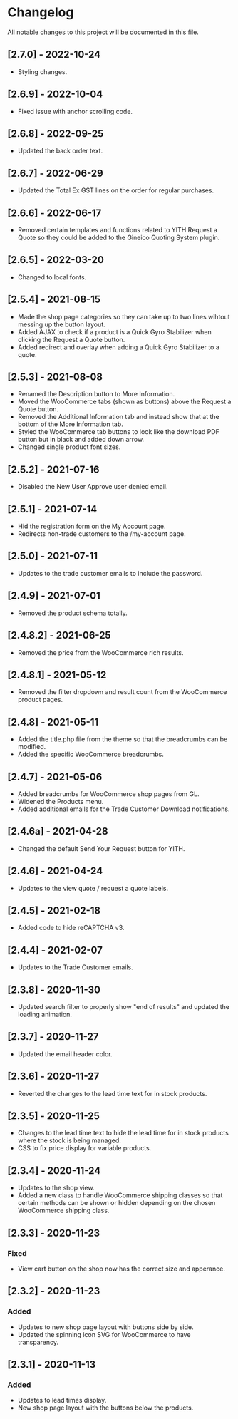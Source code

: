 # Changelog

All notable changes to this project will be documented in this file.

## [2.7.0] - 2022-10-24
* Styling changes.

## [2.6.9] - 2022-10-04
* Fixed issue with anchor scrolling code.

## [2.6.8] - 2022-09-25
* Updated the back order text.

## [2.6.7] - 2022-06-29
* Updated the Total Ex GST lines on the order for regular purchases.

## [2.6.6] - 2022-06-17
* Removed certain templates and functions related to YITH Request a Quote so they could be added to the Gineico Quoting System plugin.

## [2.6.5] - 2022-03-20
* Changed to local fonts.

## [2.5.4] - 2021-08-15
* Made the shop page categories so they can take up to two lines wihtout messing up the button layout.
* Added AJAX to check if a product is a Quick Gyro Stabilizer when clicking the Request a Quote button.
* Added redirect and overlay when adding a Quick Gyro Stabilizer to a quote.

## [2.5.3] - 2021-08-08
* Renamed the Description button to More Information.
* Moved the WooCommerce tabs (shown as buttons) above the Request a Quote button.
* Removed the Additional Information tab and instead show that at the bottom of the More Information tab.
* Styled the WooCommerce tab buttons to look like the download PDF button but in black and added down arrow.
* Changed single product font sizes. 

## [2.5.2] - 2021-07-16
* Disabled the New User Approve user denied email.

## [2.5.1] - 2021-07-14
* Hid the registration form on the My Account page.
* Redirects non-trade customers to the /my-account page.

## [2.5.0] - 2021-07-11
* Updates to the trade customer emails to include the password.

## [2.4.9] - 2021-07-01
* Removed the product schema totally.

## [2.4.8.2] - 2021-06-25
* Removed the price from the WooCommerce rich results.

## [2.4.8.1] - 2021-05-12
* Removed the filter dropdown and result count from the WooCommerce product pages.

## [2.4.8] - 2021-05-11
* Added the title.php file from the theme so that the breadcrumbs can be modified.
* Added the specific WooCommerce breadcrumbs.

## [2.4.7] - 2021-05-06
* Added breadcrumbs for WooCommerce shop pages from GL.
* Widened the Products menu.
* Added additional emails for the Trade Customer Download notifications.

## [2.4.6a] - 2021-04-28
* Changed the default Send Your Request button for YITH.

## [2.4.6] - 2021-04-24
* Updates to the view quote / request a quote labels.

## [2.4.5] - 2021-02-18
* Added code to hide reCAPTCHA v3.

## [2.4.4] - 2021-02-07
* Updates to the Trade Customer emails.

## [2.3.8] - 2020-11-30
* Updated search filter to properly show "end of results" and updated the loading animation.

## [2.3.7] - 2020-11-27
- Updated the email header color.

## [2.3.6] - 2020-11-27
- Reverted the changes to the lead time text for in stock products.

## [2.3.5] - 2020-11-25
- Changes to the lead time text to hide the lead time for in stock products where the stock is being managed.
- CSS to fix price display for variable products. 

## [2.3.4] - 2020-11-24
- Updates to the shop view.
- Added a new class to handle WooCommerce shipping classes so that certain methods can be shown or hidden depending on the chosen WooCommerce shipping class.

## [2.3.3] - 2020-11-23

### Fixed
- View cart button on the shop now has the correct size and apperance.

## [2.3.2] - 2020-11-23

### Added
- Updates to new shop page layout with buttons side by side.
- Updated the spinning icon SVG for WooCommerce to have transparency. 

## [2.3.1] - 2020-11-13

### Added

- Updates to lead times display.
- New shop page layout with the buttons below the products.